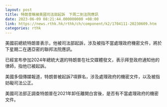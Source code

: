 ```yaml
---
layout: post
title: 特朗普稱被美國司法部起訴　下周二到法院應訊
date: 2023-06-09 08:21:44.000000000 +08:00
link: https://news.rthk.hk/rthk/ch/component/k2/1704111-20230609.htm
categories: rthk
---
```


美國前總統特朗普表示，他被司法部起訴，涉及被指不當處理政府機密文件，將於下星期二在邁亞密的聯邦法院應訊。

已經宣布參加2024年總統大選的特朗普在社交媒體發文，表示拜登政府通知他的律師，指他已被起訴。

美國多個傳媒報道，特朗普被起訴7項罪名，涉及處理政府的機密文件，以及被指妨礙司法公正。

美國司法部正調查特朗普在2021年卸任離開白宮後，是否有不當處理政府的機密文件。
